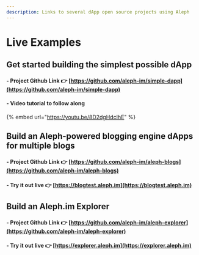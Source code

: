 ```yaml
---
description: Links to several dApp open source projects using Aleph
---
```


# Live Examples

## Get started building the simplest possible dApp

#### - Project Github Link 👉 [https://github.com/aleph-im/simple-dapp](https://github.com/aleph-im/simple-dapp)

#### - Video tutorial to follow along

{% embed url="https://youtu.be/8D2dgHdcIhE" %}

## Build an Aleph-powered blogging engine dApps for multiple blogs

#### - Project Github Link 👉 [https://github.com/aleph-im/aleph-blogs](https://github.com/aleph-im/aleph-blogs)

#### - Try it out live 👉 [https://blogtest.aleph.im](https://blogtest.aleph.im)

## Build an Aleph.im Explorer

#### - Project Github Link 👉 [https://github.com/aleph-im/aleph-explorer](https://github.com/aleph-im/aleph-explorer)

#### - Try it out live 👉 [https://explorer.aleph.im](https://explorer.aleph.im)


